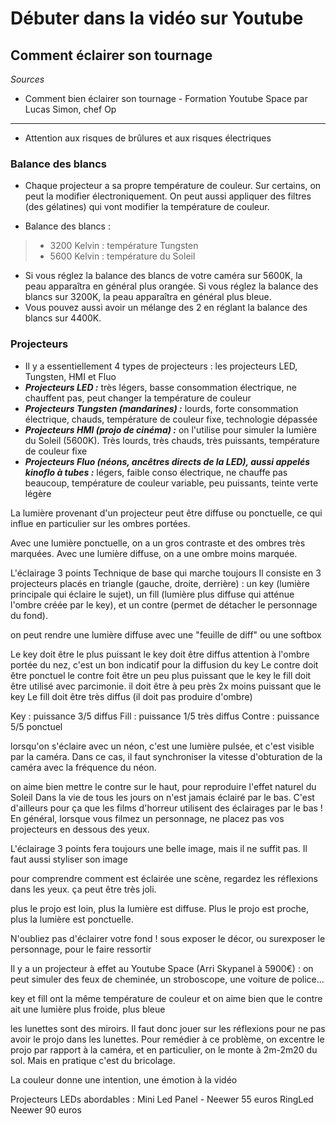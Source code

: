 # Débuter dans la vidéo sur Youtube

## Comment éclairer son tournage

*Sources*
- Comment bien éclairer son tournage - Formation Youtube Space par Lucas Simon, chef Op

--- 

- Attention aux risques de brûlures et aux risques électriques

### Balance des blancs
- Chaque projecteur a sa propre température de couleur. Sur certains, on peut la modifier électroniquement. On peut aussi appliquer des filtres (des gélatines) qui vont modifier la température de couleur.

- Balance des blancs :
> * 3200 Kelvin : température Tungsten
> * 5600 Kelvin : température du Soleil

- Si vous réglez la balance des blancs de votre caméra sur 5600K, la peau apparaîtra en général plus orangée. Si vous réglez la balance des blancs sur 3200K, la peau apparaîtra en général plus bleue.
- Vous pouvez aussi avoir un mélange des 2 en réglant la balance des blancs sur 4400K.

### Projecteurs

- Il y a essentiellement 4 types de projecteurs : les projecteurs LED, Tungsten, HMI et Fluo
- ***Projecteurs LED :*** très légers, basse consommation électrique, ne chauffent pas, peut changer la température de couleur
- ***Projecteurs Tungsten (mandarines) :*** lourds, forte consommation électrique, chauds, température de couleur fixe, technologie dépassée
- ***Projecteurs HMI (projo de cinéma) :*** on l'utilise pour simuler la lumière du Soleil (5600K). Très lourds, très chauds, très puissants, température de couleur fixe
- ***Projecteurs Fluo (néons, ancêtres directs de la LED), aussi appelés kinoflo à tubes :*** légers, faible conso électrique, ne chauffe pas beaucoup, température de couleur variable, peu puissants, teinte verte légère

La lumière provenant d'un projecteur peut être diffuse ou ponctuelle, ce qui influe en particulier sur les ombres portées.

Avec une lumière ponctuelle, on a un gros contraste et des ombres très marquées.
Avec une lumière diffuse, on a une ombre moins marquée.

L'éclairage 3 points 
Technique de base qui marche toujours
Il consiste en 3 projecteurs placés en triangle (gauche, droite, derrière) : un key (lumière principale qui éclaire le sujet), un fill (lumière plus diffuse qui atténue l'ombre créée par le key), et un contre (permet de détacher le personnage du fond).

on peut rendre une lumière diffuse avec une "feuille de diff" ou une softbox

Le key doit être le plus puissant
le key doit être diffus
attention à l'ombre portée du nez, c'est un bon indicatif pour la diffusion du key
Le contre doit être ponctuel
le contre foit être un peu plus puissant que le key
le fill doit être utilisé avec parcimonie. il doit être à peu près 2x moins puissant que le key
Le fill doit être très diffus (il doit pas produire d'ombre)

Key : puissance 3/5 diffus
Fill : puissance 1/5 très diffus
Contre : puissance 5/5 ponctuel

lorsqu'on s'éclaire avec un néon, c'est une lumière pulsée, et c'est visible par la caméra. Dans ce cas, il faut synchroniser la vitesse d'obturation de la caméra avec la fréquence du néon. 

on aime bien mettre le contre sur le haut, pour reproduire l'effet naturel du Soleil
Dans la vie de tous les jours on n'est jamais éclairé par le bas. C'est d'ailleurs pour ça que les films d'horreur utilisent des éclairages par le bas !
En général, lorsque vous filmez un personnage, ne placez pas vos projecteurs  en dessous des yeux.

L'éclairage 3 points fera toujours une belle image, mais il ne suffit pas. Il faut aussi styliser son image

pour comprendre comment est éclairée une scène, regardez les réflexions dans les yeux. ça peut être très joli.

plus le projo est loin, plus la lumière est diffuse. Plus le projo est proche, plus la lumière est ponctuelle.

N'oubliez pas d'éclairer votre fond !
sous exposer le décor, ou surexposer le personnage, pour le faire ressortir

Il y a un projecteur à effet au Youtube Space (Arri Skypanel à 5900€) : on peut simuler des feux de cheminée, un stroboscope, une voiture de police...

key et fill ont la même température de couleur
et on aime bien que le contre ait une lumière plus froide, plus bleue

les lunettes sont des miroirs. Il faut donc jouer sur les réflexions pour ne pas avoir le projo dans les lunettes. Pour remédier à ce problème, on excentre le projo par rapport à la caméra, et en particulier, on le monte à 2m-2m20 du sol. Mais en pratique c'est du bricolage.

La couleur donne une intention, une émotion à la vidéo

Projecteurs LEDs abordables :
Mini Led Panel - Neewer 55 euros
RingLed Neewer 90 euros

